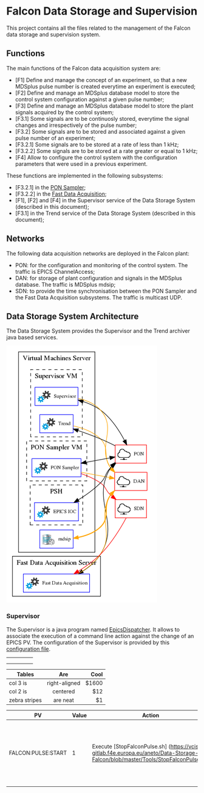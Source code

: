 # Falcon Data Storage and Supervision

This project contains all the files related to the management of the Falcon data storage and supervision system. 

## Functions

The main functions of the Falcon data acquisition system are:
* [F1] Define and manage the concept of an experiment, so that a new MDSplus pulse number is created everytime an experiment is executed;
* [F2] Define and manage an MDSplus database model to store the control system configuration against a given pulse number;
* [F3] Define and manage an MDSplus database model to store the plant signals acquired by the control system; 
* [F3.1] Some signals are to be continuosly stored, everytime the signal changes and irrespectively of the pulse number;	 
* [F3.2] Some signals are to be stored and associated against a given pulse number of an experiment;
* [F3.2.1] Some signals are to be stored at a rate of less than 1 kHz;
* [F3.2.2] Some signals are to be stored at a rate greater or equal to 1 kHz; 
* [F4] Allow to configure the control system with the configuration parameters that were used in a previous experiment. 
 
These functions are implemented in the following subsystems:
* [F3.2.1] in the [PON Sampler](https://vcis-gitlab.f4e.europa.eu/aneto/PON-Sampler-Falcon);
* [F3.2.2] in the [Fast Data Acquisition](https://vcis-gitlab.f4e.europa.eu/aneto/PON-Sampler-Falcon);
* [F1], [F2] and [F4] in the Supervisor service of the Data Storage System (described in this document); 
* [F3.1] in the Trend service of the Data Storage System (described in this document);

## Networks

The following data acquisition networks are deployed in the Falcon plant:
* PON: for the configuration and monitoring of the control system. The traffic is EPICS ChannelAccess;
* DAN: for storage of plant configuration and signals in the MDSplus database. The traffic is MDSplus mdsip;
* SDN: to provide the time synchronisation between the PON Sampler and the Fast Data Acquisition subsystems. The traffic is multicast UDP. 

## Data Storage System Architecture

The Data Storage System provides the Supervisor and the Trend archiver java based services. 

![alt text](Documentation/Images/networks.png "Network layout")

### Supervisor

The Supervisor is a java program named [EpicsDispatcher](https://vcis-gitlab.f4e.europa.eu/aneto/Data-Storage-Falcon/blob/master/Tools/EpicsDispatcher.java). It allows to associate the execution of a command line action against the change of an EPICS PV. The configuration of the Supervisor is provided by this [configuration file](https://vcis-gitlab.f4e.europa.eu/aneto/Data-Storage-Falcon/blob/master/Configurations/FalconPulseSupervisor.json).

|   |   |   |   |   |
|---|---|---|---|---|
|   |   |   |   |   |
|   |   |   |   |   |
|   |   |   |   |   |



| Tables        | Are           | Cool  |
| ------------- |:-------------:| -----:|
| col 3 is      | right-aligned | $1600 |
| col 2 is      | centered      |   $12 |
| zebra stripes | are neat      |    $1 |


| PV | Value | Action | Comments |
| ---| ----- | ------ | -------- |
| FALCON:PULSE:START | 1 | Execute [StopFalconPulse.sh] (https://vcis-gitlab.f4e.europa.eu/aneto/Data-Storage-Falcon/blob/master/Tools/StopFalconPulse.sh) | Puts the PON Sampler and the Fast Data Acquisition systems in IDLE (data is not stored) | 


  
 